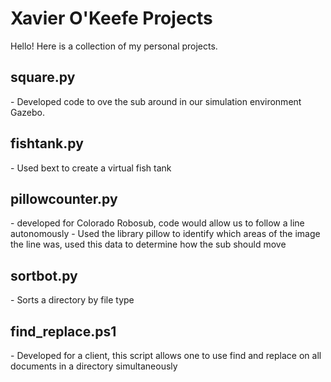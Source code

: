 <h1>Xavier O'Keefe Projects</h1>
Hello! Here is a collection of my personal projects. 

<h2>square.py</h2>
- Developed code to ove the sub around in our simulation environment Gazebo.

<h2>fishtank.py</h2>
- Used bext to create a virtual fish tank

<h2>pillowcounter.py</h2>
- developed for Colorado Robosub, code would allow us to follow a line autonomously
- Used the library pillow to identify which areas of the image the line was, used this data to determine how the sub should move

<h2>sortbot.py</h2>
- Sorts a directory by file type

<h2>find_replace.ps1</h2>
- Developed for a client, this script allows one to use find and replace on all documents in a directory simultaneously

